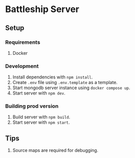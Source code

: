 # Battleship Server

## Setup

### Requirements

1. Docker

### Development

1. Install dependencies with `npm install`.
1. Create `.env` file using `.env.template` as a template.
1. Start mongodb server instance using `docker compose up`.
1. Start server with `npm dev`.

### Building prod version

1. Build server with `npm build`.
1. Start server with `npm start`.

## Tips

1. Source maps are required for debugging.
